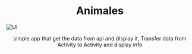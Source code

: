 <h1 align="center"> Animales </h1>

![UI](https://scontent.fcai21-1.fna.fbcdn.net/v/t1.15752-9/155809357_274375177383449_7389936844246532944_n.jpg?_nc_cat=103&ccb=3&_nc_sid=ae9488&_nc_ohc=K4rbVgHN3HIAX_2khx_&_nc_ht=scontent.fcai21-1.fna&oh=de33d66a7e5c2ece006ea87e6cdb9ac8&oe=6062BAA7)

<p align="center">
simple app that get the data from api and display it, Transfer data from Activity to Activity and display info
</p>
